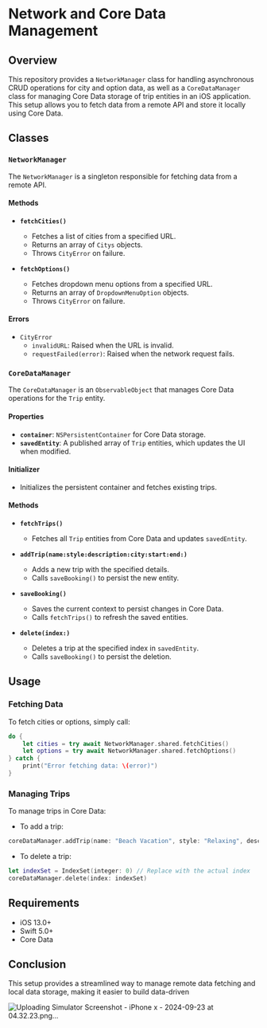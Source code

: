 # Network and Core Data Management

## Overview

This repository provides a `NetworkManager` class for handling asynchronous CRUD operations for city and option data, as well as a `CoreDataManager` class for managing Core Data storage of trip entities in an iOS application. This setup allows you to fetch data from a remote API and store it locally using Core Data.

## Classes

### `NetworkManager`

The `NetworkManager` is a singleton responsible for fetching data from a remote API.

#### Methods

- **`fetchCities()`**
  - Fetches a list of cities from a specified URL.
  - Returns an array of `Citys` objects.
  - Throws `CityError` on failure.
  
- **`fetchOptions()`**
  - Fetches dropdown menu options from a specified URL.
  - Returns an array of `DropdownMenuOption` objects.
  - Throws `CityError` on failure.

#### Errors

- `CityError`
  - `invalidURL`: Raised when the URL is invalid.
  - `requestFailed(error)`: Raised when the network request fails.

### `CoreDataManager`

The `CoreDataManager` is an `ObservableObject` that manages Core Data operations for the `Trip` entity.

#### Properties

- **`container`**: `NSPersistentContainer` for Core Data storage.
- **`savedEntity`**: A published array of `Trip` entities, which updates the UI when modified.

#### Initializer

- Initializes the persistent container and fetches existing trips.

#### Methods

- **`fetchTrips()`**
  - Fetches all `Trip` entities from Core Data and updates `savedEntity`.

- **`addTrip(name:style:description:city:start:end:)`**
  - Adds a new trip with the specified details.
  - Calls `saveBooking()` to persist the new entity.

- **`saveBooking()`**
  - Saves the current context to persist changes in Core Data.
  - Calls `fetchTrips()` to refresh the saved entities.

- **`delete(index:)`**
  - Deletes a trip at the specified index in `savedEntity`.
  - Calls `saveBooking()` to persist the deletion.

## Usage

### Fetching Data

To fetch cities or options, simply call:

```swift
do {
    let cities = try await NetworkManager.shared.fetchCities()
    let options = try await NetworkManager.shared.fetchOptions()
} catch {
    print("Error fetching data: \(error)")
}
```

### Managing Trips

To manage trips in Core Data:

- To add a trip:

```swift
coreDataManager.addTrip(name: "Beach Vacation", style: "Relaxing", description: "A relaxing trip to the beach", city: "Miami", start: "2023-06-01", end: "2023-06-07")
```

- To delete a trip:

```swift
let indexSet = IndexSet(integer: 0) // Replace with the actual index
coreDataManager.delete(index: indexSet)
```

## Requirements

- iOS 13.0+
- Swift 5.0+
- Core Data

## Conclusion

This setup provides a streamlined way to manage remote data fetching and local data storage, making it easier to build data-driven 

![Uploading Simulator Screenshot - iPhone x - 2024-09-23 at 04.32.23.png…]()
